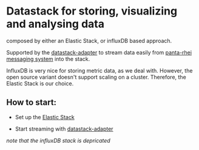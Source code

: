 # Datastack for storing, visualizing and analysing data

composed by either an Elastic Stack, or influxDB based approach.

Supported by the [datastack-adapter](https://github.com/iot-salzburg/dtz_datastack/tree/master/datastack-adapter)
to stream data easily from 
[panta-rhei messaging system](https://github.com/iot-salzburg/dtz_datastack/tree/master/elasticStack) into the stack.

InfluxDB is very nice for storing metric data, as we deal with.
However, the open source variant doesn't support scaling on a cluster.
Therefore, the Elastic Stack is our choice.



## How to start:

* Set up the [Elastic Stack](https://github.com/iot-salzburg/dtz_datastack/tree/master/elasticStack)

* Start streaming with [datastack-adapter](https://github.com/iot-salzburg/dtz_datastack/tree/master/datastack-adapter)


*note that the influxDB stack is depricated*

